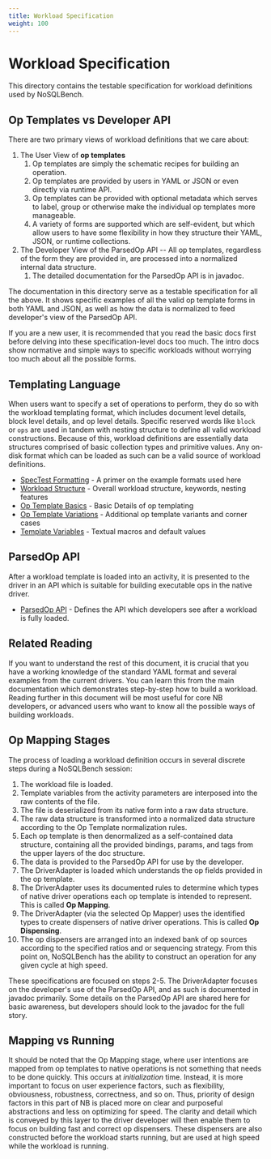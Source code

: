 ```yaml
---
title: Workload Specification
weight: 100
---
```

# Workload Specification

This directory contains the testable specification for workload definitions used by NoSQLBench.

## Op Templates vs Developer API
There are two primary views of workload definitions that we care about:

1. The User View of **op templates**
   1. Op templates are simply the schematic recipes for building an operation.
   2. Op templates are provided by users in YAML or JSON or even directly via runtime API.
   3. Op templates can be provided with optional metadata which serves to label, group or
      otherwise make the individual op templates more manageable.
   4. A variety of forms are supported which are self-evident, but which allow users to have
      some flexibility in how they structure their YAML, JSON, or runtime collections.
2. The Developer View of the ParsedOp API -- All op templates, regardless of the form they are
   provided in, are processed into a normalized internal data structure.
   1. The detailed documentation for the ParsedOp API is in javadoc.

The documentation in this directory serve as a testable specification for all the above. It
shows specific examples of all the valid op template forms in both YAML and JSON, as well as how
the data is normalized to feed developer's view of the ParsedOp API.

If you are a new user, it is recommended that you read the basic docs first before delving into
these specification-level docs too much. The intro docs show normative and simple ways to
specific workloads without worrying too much about all the possible forms.

## Templating Language

When users want to specify a set of operations to perform, they do so with the workload templating
format, which includes document level details, block level details, and op level details.
Specific reserved words like `block` or `ops` are used in tandem with nesting structure to
define all valid workload constructions. Because of this, workload definitions are
essentially data structures comprised of basic collection types and primitive values. Any on-disk
format which can be loaded as such can be a valid source of workload definitions.

- [SpecTest Formatting](../spectest-formatting) - A primer on the example formats used here
- [Workload Structure](workload-structure) - Overall workload structure, keywords, nesting
  features
- [Op Template Basics](op_template_basics.md) - Basic Details of op templating
- [Op Template Variations](op_template_variations.md) - Additional op template variants
  and corner cases
- [Template Variables](template_variables.md) - Textual macros and default values

## ParsedOp API

After a workload template is loaded into an activity, it is presented to the driver in an API which
is suitable for building executable ops in the native driver.

- [ParsedOp API](parsed_op_api.md) - Defines the API which developers see after a workload is fully
  loaded.

## Related Reading

If you want to understand the rest of this document, it is crucial that you have a working knowledge
of the standard YAML format and several examples from the current drivers. You can learn this from
the main documentation which demonstrates step-by-step how to build a workload. Reading further in
this document will be most useful for core NB developers, or advanced users who want to know all
the possible ways of building workloads.

## Op Mapping Stages

The process of loading a workload definition occurs in several discrete steps during a NoSQLBench
session:

1. The workload file is loaded.
2. Template variables from the activity parameters are interposed into the raw contents of the
   file.
3. The file is deserialized from its native form into a raw data structure.
4. The raw data structure is transformed into a normalized data structure according to the Op
   Template normalization rules.
5. Each op template is then denormalized as a self-contained data
   structure, containing all the provided bindings, params, and tags from the upper layers of the
   doc structure.
6. The data is provided to the ParsedOp API for use by the developer.
7. The DriverAdapter is loaded which understands the op fields provided in the op template.
8. The DriverAdapter uses its documented rules to determine which types of native driver operations
   each op template is intended to represent. This is called **Op Mapping**.
9. The DriverAdapter (via the selected Op Mapper) uses the identified types to create dispensers of
   native driver operations. This is called **Op Dispensing**.
10. The op dispensers are arranged into an indexed bank of op sources according to the specified
   ratios and or sequencing strategy. From this point on, NoSQLBench has the ability to
   construct an operation for any given cycle at high speed.

These specifications are focused on steps 2-5. The DriverAdapter focuses on the developer's use of
the ParsedOp API, and as such is documented in javadoc primarily. Some details on the ParsedOp
API are shared here for basic awareness, but developers should look to the javadoc for the full
story.

## Mapping vs Running

It should be noted that the Op Mapping stage, where user intentions are mapped from op templates to
native operations is not something that needs to be done quickly. This occurs at
_initialization_ time. Instead, it is more important to focus on user experience factors, such as
flexibility, obviousness, robustness, correctness, and so on. Thus, priority of design factors in
this part of NB is placed more on clear and purposeful abstractions and less on optimizing for
speed. The clarity and detail which is conveyed by this layer to the driver developer will then
enable them to focus on building fast and correct op dispensers. These dispensers are also
constructed before the workload starts running, but are used at high speed while the workload
is running.
